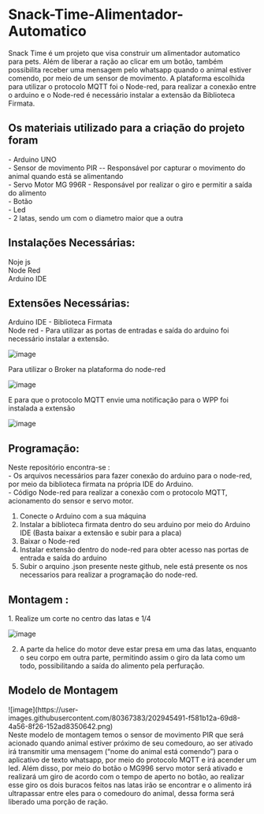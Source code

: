 # Snack-Time-Alimentador-Automatico

Snack Time é um projeto que visa construir um alimentador automatico para pets. Além de liberar a ração ao clicar em um botão, também possibilita receber uma mensagem pelo whatsapp quando o animal estiver comendo, por meio de um sensor de movimento.
A plataforma escolhida para utilizar o protocolo MQTT foi o Node-red, para realizar a conexão entre o arduino e o Node-red é necessário instalar a extensão da Biblioteca Firmata.

<h2> Os materiais utilizado para a criação do projeto foram  </h2>
- Arduino UNO <br>
- Sensor de movimento PIR -- Responsável por capturar o movimento do animal quando está se alimentando <br>
- Servo Motor MG 996R - Responsável por realizar o giro e permitir a saída do alimento <br>
- Botão <br>
- Led <br>
- 2 latas, sendo um com o diametro maior que a outra <br>

<h2> Instalações Necessárias: </h2>
Noje js  <br>
Node Red  <br>
Arduino IDE  <br>

<h2> Extensões Necessárias: </h2>
Arduino IDE - Biblioteca Firmata <br>
Node red - Para utilizar as portas de entradas e saída do arduino foi necessário instalar a extensão. <br>
 
![image](https://user-images.githubusercontent.com/80367383/202944656-ba3bf1e3-0aab-4f54-8409-ddfaca2cc549.png) <br>

Para utilizar o Broker na plataforma do node-red <br>
 
![image](https://user-images.githubusercontent.com/80367383/202944670-9402a530-b8b8-4ef1-a9d3-3be97bb92bb8.png)<br>

E para que o protocolo MQTT envie uma notificação para o WPP foi instalada a extensão <br>
  
![image](https://user-images.githubusercontent.com/80367383/202944678-fd0339bc-1430-4bb3-a8f9-5857bfaf4de7.png) 


<h2> Programação: </h2>
Neste repositório encontra-se :  <br>
- Os arquivos necessários para fazer conexão do arduino para o node-red, por meio da biblioteca firmata na própria IDE do Arduino.  <br>
- Código Node-red para realizar a conexão com o protocolo MQTT, acionamento do sensor e servo motor.

1. Conecte o Arduino com a sua máquina
2. Instalar a biblioteca firmata dentro do seu arduino por meio do Arduino IDE (Basta baixar a extensão e subir para a placa)
3. Baixar o Node-red
4. Instalar extensão dentro do node-red para obter acesso nas portas de entrada e saída do arduino
5. Subir o arquino .json presente neste github, nele está presente os nos necessarios para realizar a programação do node-red.


<h2> Montagem : </h2>
1. Realize um corte no centro das latas e 1/4  <br>
 
![image](https://user-images.githubusercontent.com/80367383/202943959-8ff85dc4-b2f9-4245-83f3-5753bc72e07c.png) <br>

2. A parte da helice do motor deve estar presa em uma das latas, enquanto o seu corpo em outra parte, permitindo assim o giro da lata como um todo, possibilitando  a saída do alimento pela perfuração. <br>

<h2> Modelo de Montagem </h2>
![image](https://user-images.githubusercontent.com/80367383/202945491-f581b12a-69d8-4a56-8f26-152ad8350642.png)<br>
Neste modelo de montagem temos o sensor de movimento PIR que será acionado quando animal estiver próximo de seu comedouro, ao ser ativado irá transmitir uma mensagem (“nome do animal está comendo”) para o aplicativo de texto whatsapp, por meio do protocolo MQTT e irá acender um led. Além disso, por meio do botão o MG996 servo motor será ativado e realizará um giro de acordo com o tempo de aperto no botão, ao realizar esse giro os dois buracos feitos nas latas irão se encontrar e o alimento irá ultrapassar entre eles para o comedouro do animal, dessa forma será liberado uma porção de ração.
